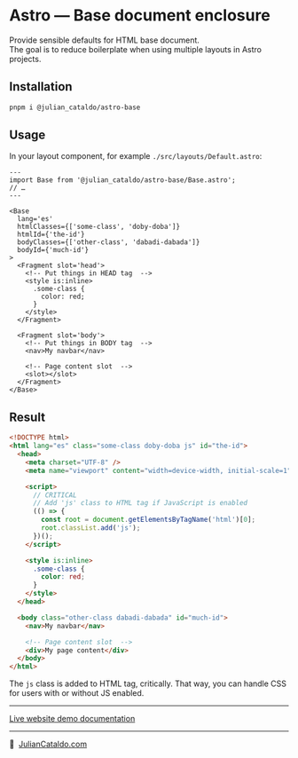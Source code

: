 # Astro — Base document enclosure

Provide sensible defaults for HTML base document.  
The goal is to reduce boilerplate when using multiple layouts in Astro projects.

## Installation

```sh
pnpm i @julian_cataldo/astro-base
```

## Usage

In your layout component, for example `./src/layouts/Default.astro`:

```astro
---
import Base from '@julian_cataldo/astro-base/Base.astro';
// …
---

<Base
  lang='es'
  htmlClasses={['some-class', 'doby-doba']}
  htmlId={'the-id'}
  bodyClasses={['other-class', 'dabadi-dabada']}
  bodyId={'much-id'}
>
  <Fragment slot='head'>
    <!-- Put things in HEAD tag  -->
    <style is:inline>
      .some-class {
        color: red;
      }
    </style>
  </Fragment>

  <Fragment slot='body'>
    <!-- Put things in BODY tag  -->
    <nav>My navbar</nav>

    <!-- Page content slot  -->
    <slot></slot>
  </Fragment>
</Base>
```

## Result

```html
<!DOCTYPE html>
<html lang="es" class="some-class doby-doba js" id="the-id">
  <head>
    <meta charset="UTF-8" />
    <meta name="viewport" content="width=device-width, initial-scale=1" />

    <script>
      // CRITICAL
      // Add 'js' class to HTML tag if JavaScript is enabled
      (() => {
        const root = document.getElementsByTagName('html')[0];
        root.classList.add('js');
      })();
    </script>

    <style is:inline>
      .some-class {
        color: red;
      }
    </style>
  </head>

  <body class="other-class dabadi-dabada" id="much-id">
    <nav>My navbar</nav>

    <!-- Page content slot  -->
    <div>My page content</div>
  </body>
</html>
```

The `js` class is added to HTML tag, critically.
That way, you can handle CSS for users with or without JS enabled.

---

[Live website demo documentation](../../demo)

---

🔗  [JulianCataldo.com](https://www.juliancataldo.com/)

